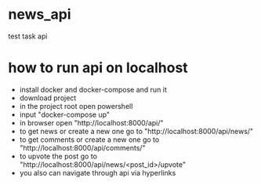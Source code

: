 # news_api
test task api

# how to run api on localhost
  - install docker and docker-compose and run it
  - download project
  - in the project root open powershell
  - input "docker-compose up"
  - in browser open "http://localhost:8000/api/"
  - to get news or create a new one go to "http://localhost:8000/api/news/"
  - to get comments or create a new one go to "http://localhost:8000/api/comments/"
  - to upvote the post go to "http://localhost:8000/api/news/<post_id>/upvote"
  - you also can navigate through api via hyperlinks
